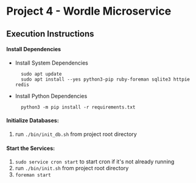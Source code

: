 # Project 4 - Wordle Microservice

## Execution Instructions

#### Install Dependencies

- Install System Dependencies

  ```
    sudo apt update
    sudo apt install --yes python3-pip ruby-foreman sqlite3 httpie redis
  ```

- Install Python Dependencies
  ```
    python3 -m pip install -r requirements.txt
  ```

#### Initialize Databases:

1. run `./bin/init_db.sh` from project root directory

#### Start the Services:

1. `sudo service cron start` to start cron if it's not already running
2. run `./bin/init.sh` from project root directory
3. `foreman start`
